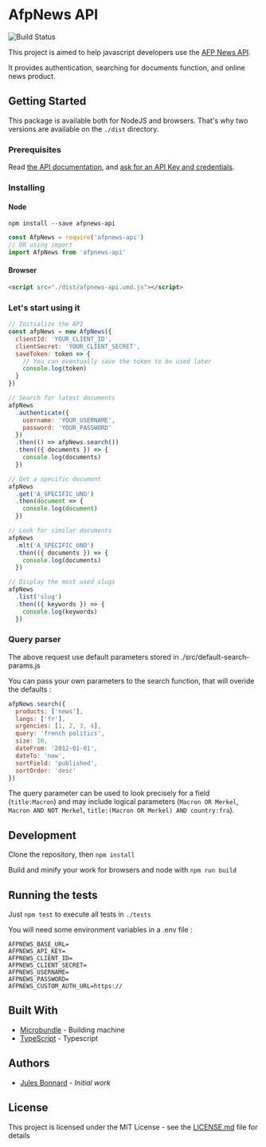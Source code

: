 # AfpNews API

![Build Status](https://github.com/julesbonnard/afpnews-api/workflows/NodeJS/badge.svg?branch=master)

This project is aimed to help javascript developers use the [AFP News API](https://api.afp.com/).

It provides authentication, searching for documents function, and online news product.

## Getting Started

This package is available both for NodeJS and browsers. That's why two versions are available on the `./dist` directory.

### Prerequisites

Read [the API documentation](https://api.afp.com/), and [ask for an API Key and credentials](https://developers.afp.com).

### Installing

#### Node

`npm install --save afpnews-api`

```js
const AfpNews = require('afpnews-api')
// OR using import
import AfpNews from 'afpnews-api'
```

#### Browser

```html
<script src="./dist/afpnews-api.umd.js"></script>
```

### Let's start using it

```js
// Initialize the API
const afpNews = new AfpNews({
  clientId: 'YOUR_CLIENT_ID',
  clientSecret: 'YOUR_CLIENT_SECRET',
  saveToken: token => {
    // You can eventually save the token to be used later
    console.log(token)
  }
})

// Search for latest documents
afpNews
  .authenticate({
    username: 'YOUR_USERNAME',
    password: 'YOUR_PASSWORD'
  })
  .then(() => afpNews.search())
  .then(({ documents }) => {
    console.log(documents)
  })

// Get a specific document
afpNews
  .get('A_SPECIFIC_UNO')
  .then(document => {
    console.log(document)
  })

// Look for similar documents
afpNews
  .mlt('A_SPECIFIC_UNO')
  .then(({ documents }) => {
    console.log(documents)
  })

// Display the most used slugs
afpNews
  .list('slug')
  .then(({ keywords }) => {
    console.log(keywords)
  })
```

### Query parser

The above request use default parameters stored in ./src/default-search-params.js

You can pass your own parameters to the search function, that will overide the defaults : 

```js
afpNews.search({
  products: ['news'],
  langs: ['fr'],
  urgencies: [1, 2, 3, 4],
  query: 'french politics',
  size: 10,
  dateFrom: '2012-01-01',
  dateTo: 'now',
  sortField: 'published',
  sortOrder: 'desc'
})
```

The query parameter can be used to look precisely for a field (`title:Macron`) and may include logical parameters (`Macron OR Merkel`, `Macron AND NOT Merkel`, `title:(Macron OR Merkel) AND country:fra`).

## Development

Clone the repository, then `npm install`

Build and minify your work for browsers and node with `npm run build`

## Running the tests

Just `npm test` to execute all tests in `./tests`

You will need some environment variables in a .env file : 

```
AFPNEWS_BASE_URL=
AFPNEWS_API_KEY=
AFPNEWS_CLIENT_ID=
AFPNEWS_CLIENT_SECRET=
AFPNEWS_USERNAME=
AFPNEWS_PASSWORD=
AFPNEWS_CUSTOM_AUTH_URL=https://
```

## Built With

* [Microbundle](https://www.npmjs.com/package/microbundle) - Building machine
* [TypeScript](https://www.typescriptlang.org/) - Typescript

## Authors

* [Jules Bonnard](https://github.com/julesbonnard) - *Initial work*

## License

This project is licensed under the MIT License - see the [LICENSE.md](LICENSE.md) file for details
